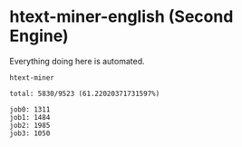# htext-miner-english (Second Engine)

Everything doing here is automated.

```
htext-miner

total: 5830/9523 (61.22020371731597%)

job0: 1311
job1: 1484
job2: 1985
job3: 1050
```